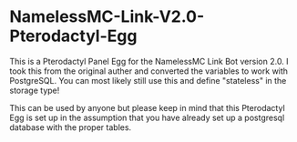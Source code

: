 # NamelessMC-Link-V2.0-Pterodactyl-Egg
This is a Pterodactyl Panel Egg for the NamelessMC Link Bot version 2.0.
I took this from the original auther and converted the variables to work with PostgreSQL.
You can most likely still use this and define "stateless" in the storage type! 

This can be used by anyone but please keep in mind that this Pterodactyl Egg is set up in the assumption that you have already set up a postgresql database with the proper tables. 
